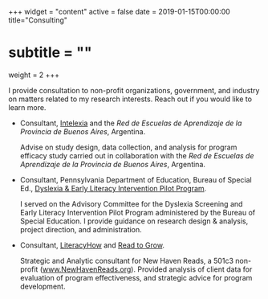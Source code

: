 +++
widget = "content"
active = false
date = 2019-01-15T00:00:00
title="Consulting"
# subtitle = ""
weight = 2
+++

I provide consultation to non-profit organizations, government, and
industry on matters related to my research interests. Reach out if you
would like to learn more.

+ Consultant, [Intelexia](www.intelexia.com) and the *Red de Escuelas
  de Aprendizaje de la Provincia de Buenos Aires*, Argentina.
  
  Advise on study design, data collection, and analysis for program
  efficacy study carried out in collaboration with the *Red de Escuelas de
  Aprendizaje de la Provincia de Buenos Aires*, Argentina.

+ Consultant, Pennsylvania Department of Education, Bureau of Special
  Ed.,
  [Dyslexia & Early Literacy Intervention Pilot Program](papilot.org).
  
  I served on the Advisory Committee for the Dyslexia Screening and Early
  Literacy Intervention Pilot Program administered by the Bureau of Special
  Education. I provide guidance on research design & analysis, project
  direction, and administration.
  
+ Consultant, [LiteracyHow](www.literacyhow.com) and
  [Read to Grow](www.readtogrow.org).

  Strategic and Analytic consultant for New Haven Reads, a 501c3
  non-profit (www.NewHavenReads.org). Provided analysis of client data for
  evaluation of program effectiveness, and strategic advice for program
  development.


